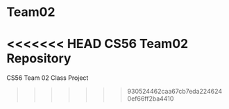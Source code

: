 # Team02
<<<<<<< HEAD
CS56 Team02 Repository
=======
CS56 Team 02 Class Project
>>>>>>> 930524462caa67cb7eda2246240ef66ff2ba4410
